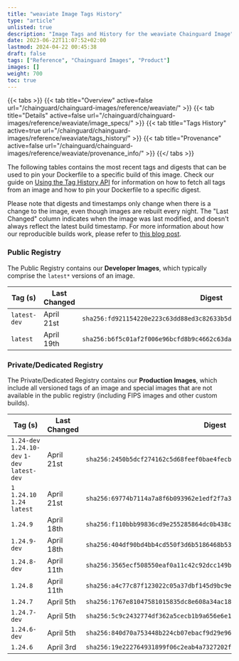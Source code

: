 ```yaml
---
title: "weaviate Image Tags History"
type: "article"
unlisted: true
description: "Image Tags and History for the weaviate Chainguard Image"
date: 2023-06-22T11:07:52+02:00
lastmod: 2024-04-22 00:45:38
draft: false
tags: ["Reference", "Chainguard Images", "Product"]
images: []
weight: 700
toc: true
---
```


{{< tabs >}}
{{< tab title="Overview" active=false url="/chainguard/chainguard-images/reference/weaviate/" >}}
{{< tab title="Details" active=false url="/chainguard/chainguard-images/reference/weaviate/image_specs/" >}}
{{< tab title="Tags History" active=true url="/chainguard/chainguard-images/reference/weaviate/tags_history/" >}}
{{< tab title="Provenance" active=false url="/chainguard/chainguard-images/reference/weaviate/provenance_info/" >}}
{{</ tabs >}}

The following tables contains the most recent tags and digests that can be used to pin your Dockerfile to a specific build of this image. Check our guide on [Using the Tag History API](/chainguard/chainguard-images/using-the-tag-history-api/) for information on how to fetch all tags from an image and how to pin your Dockerfile to a specific digest.

Please note that digests and timestamps only change when there is a change to the image, even though images are rebuilt every night. The "Last Changed" column indicates when the image was last modified, and doesn't always reflect the latest build timestamp. For more information about how our reproducible builds work, please refer to [this blog post](https://www.chainguard.dev/unchained/reproducing-chainguards-reproducible-image-builds).

### Public Registry
The Public Registry contains our **Developer Images**, which typically comprise the `latest*` versions of an image.

| Tag (s)       | Last Changed | Digest                                                                    |
|---------------|--------------|---------------------------------------------------------------------------|
|  `latest-dev` | April 21st   | `sha256:fd921154220e223c63dd88ed3c82633b5d4f32433c4a11f336d4eb82bdbe8c06` |
|  `latest`     | April 19th   | `sha256:b6f5c01af2f006e96bcfd8b9c4662c63daf4b34ba57c24ea9d42119f2a859991` |


### Private/Dedicated Registry
The Private/Dedicated Registry contains our **Production Images**, which include all versioned tags of an image and special images that are not available in the public registry (including FIPS images and other custom builds).

| Tag (s)                                        | Last Changed | Digest                                                                    |
|------------------------------------------------|--------------|---------------------------------------------------------------------------|
|  `1.24-dev` `1.24.10-dev` `1-dev` `latest-dev` | April 21st   | `sha256:2450b5dcf274162c5d68feef0bae4fecb200313848607868752a1fcc8706746b` |
|  `1` `1.24.10` `1.24` `latest`                 | April 21st   | `sha256:69774b7114a7a8f6b093962e1edf2f7a32cd476fab2570017e46bde9dabb3833` |
|  `1.24.9`                                      | April 18th   | `sha256:f110bbb99836cd9e255285864dc0b438c6e2489651be9b47ba4357cf36c17c32` |
|  `1.24.9-dev`                                  | April 18th   | `sha256:404df90bd4bb4cd550f3d6b5186468b537e628e30c04917f3f9376ebb9458e8d` |
|  `1.24.8-dev`                                  | April 11th   | `sha256:3565ecf508550eaf0a11c42c92dcc149b6e5c211c72291d7bad285bb2bc2e4d6` |
|  `1.24.8`                                      | April 11th   | `sha256:a4c77c87f123022c05a37dbf145d9bc9e409862ecf33f4b5d3db2827228cc737` |
|  `1.24.7`                                      | April 5th    | `sha256:1767e81047581015835dc8e608a34ac18eb79ce64133513804fc389e8f2e0c7e` |
|  `1.24.7-dev`                                  | April 5th    | `sha256:5c9c2432774df362a5cecb1b9a656e6e17e97cbe631d97590323d72ee45d90ad` |
|  `1.24.6-dev`                                  | April 5th    | `sha256:840d70a753448b224cb07ebacf9d29e96cc371070f9cbb7997d19a5fac8f7fa9` |
|  `1.24.6`                                      | April 3rd    | `sha256:19e222764931899f06c2eab4a7327202f32bf275a3dba9e99f698d2cb548453f` |

